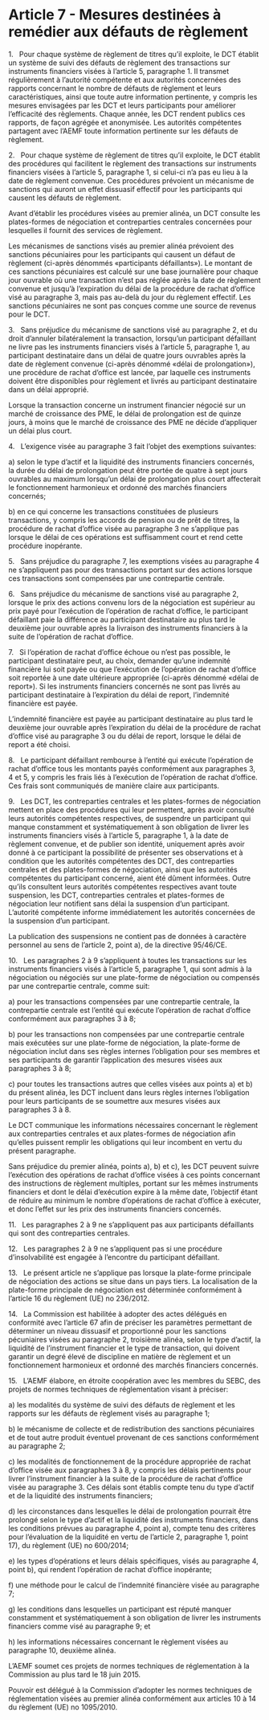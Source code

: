 # Article 7 - Mesures destinées à remédier aux défauts de règlement


1.   Pour chaque système de règlement de titres qu’il exploite, le DCT établit un système de suivi des défauts de règlement des transactions sur instruments financiers visées à l’article 5, paragraphe 1. Il transmet régulièrement à l’autorité compétente et aux autorités concernées des rapports concernant le nombre de défauts de règlement et leurs caractéristiques, ainsi que toute autre information pertinente, y compris les mesures envisagées par les DCT et leurs participants pour améliorer l’efficacité des règlements. Chaque année, les DCT rendent publics ces rapports, de façon agrégée et anonymisée. Les autorités compétentes partagent avec l’AEMF toute information pertinente sur les défauts de règlement.

2.   Pour chaque système de règlement de titres qu’il exploite, le DCT établit des procédures qui facilitent le règlement des transactions sur instruments financiers visées à l’article 5, paragraphe 1, si celui-ci n’a pas eu lieu à la date de règlement convenue. Ces procédures prévoient un mécanisme de sanctions qui auront un effet dissuasif effectif pour les participants qui causent les défauts de règlement.

Avant d’établir les procédures visées au premier alinéa, un DCT consulte les plates-formes de négociation et contreparties centrales concernées pour lesquelles il fournit des services de règlement.

Les mécanismes de sanctions visés au premier alinéa prévoient des sanctions pécuniaires pour les participants qui causent un défaut de règlement (ci-après dénommés «participants défaillants»). Le montant de ces sanctions pécuniaires est calculé sur une base journalière pour chaque jour ouvrable où une transaction n’est pas réglée après la date de règlement convenue et jusqu’à l’expiration du délai de la procédure de rachat d’office visé au paragraphe 3, mais pas au-delà du jour du règlement effectif. Les sanctions pécuniaires ne sont pas conçues comme une source de revenus pour le DCT.

3.   Sans préjudice du mécanisme de sanctions visé au paragraphe 2, et du droit d’annuler bilatéralement la transaction, lorsqu’un participant défaillant ne livre pas les instruments financiers visés à l’article 5, paragraphe 1, au participant destinataire dans un délai de quatre jours ouvrables après la date de règlement convenue (ci-après dénommé «délai de prolongation»), une procédure de rachat d’office est lancée, par laquelle ces instruments doivent être disponibles pour règlement et livrés au participant destinataire dans un délai approprié.

Lorsque la transaction concerne un instrument financier négocié sur un marché de croissance des PME, le délai de prolongation est de quinze jours, à moins que le marché de croissance des PME ne décide d’appliquer un délai plus court.

4.   L’exigence visée au paragraphe 3 fait l’objet des exemptions suivantes:

a) selon le type d’actif et la liquidité des instruments financiers concernés, la durée du délai de prolongation peut être portée de quatre à sept jours ouvrables au maximum lorsqu’un délai de prolongation plus court affecterait le fonctionnement harmonieux et ordonné des marchés financiers concernés;

b) en ce qui concerne les transactions constituées de plusieurs transactions, y compris les accords de pension ou de prêt de titres, la procédure de rachat d’office visée au paragraphe 3 ne s’applique pas lorsque le délai de ces opérations est suffisamment court et rend cette procédure inopérante.

5.   Sans préjudice du paragraphe 7, les exemptions visées au paragraphe 4 ne s’appliquent pas pour des transactions portant sur des actions lorsque ces transactions sont compensées par une contrepartie centrale.

6.   Sans préjudice du mécanisme de sanctions visé au paragraphe 2, lorsque le prix des actions convenu lors de la négociation est supérieur au prix payé pour l’exécution de l’opération de rachat d’office, le participant défaillant paie la différence au participant destinataire au plus tard le deuxième jour ouvrable après la livraison des instruments financiers à la suite de l’opération de rachat d’office.

7.   Si l’opération de rachat d’office échoue ou n’est pas possible, le participant destinataire peut, au choix, demander qu’une indemnité financière lui soit payée ou que l’exécution de l’opération de rachat d’office soit reportée à une date ultérieure appropriée (ci-après dénommé «délai de report»). Si les instruments financiers concernés ne sont pas livrés au participant destinataire à l’expiration du délai de report, l’indemnité financière est payée.

L’indemnité financière est payée au participant destinataire au plus tard le deuxième jour ouvrable après l’expiration du délai de la procédure de rachat d’office visé au paragraphe 3 ou du délai de report, lorsque le délai de report a été choisi.

8.   Le participant défaillant rembourse à l’entité qui exécute l’opération de rachat d’office tous les montants payés conformément aux paragraphes 3, 4 et 5, y compris les frais liés à l’exécution de l’opération de rachat d’office. Ces frais sont communiqués de manière claire aux participants.

9.   Les DCT, les contreparties centrales et les plates-formes de négociation mettent en place des procédures qui leur permettent, après avoir consulté leurs autorités compétentes respectives, de suspendre un participant qui manque constamment et systématiquement à son obligation de livrer les instruments financiers visés à l’article 5, paragraphe 1, à la date de règlement convenue, et de publier son identité, uniquement après avoir donné à ce participant la possibilité de présenter ses observations et à condition que les autorités compétentes des DCT, des contreparties centrales et des plates-formes de négociation, ainsi que les autorités compétentes du participant concerné, aient été dûment informées. Outre qu’ils consultent leurs autorités compétentes respectives avant toute suspension, les DCT, contreparties centrales et plates-formes de négociation leur notifient sans délai la suspension d’un participant. L’autorité compétente informe immédiatement les autorités concernées de la suspension d’un participant.

La publication des suspensions ne contient pas de données à caractère personnel au sens de l’article 2, point a), de la directive 95/46/CE.

10.   Les paragraphes 2 à 9 s’appliquent à toutes les transactions sur les instruments financiers visés à l’article 5, paragraphe 1, qui sont admis à la négociation ou négociés sur une plate-forme de négociation ou compensés par une contrepartie centrale, comme suit:

a) pour les transactions compensées par une contrepartie centrale, la contrepartie centrale est l’entité qui exécute l’opération de rachat d’office conformément aux paragraphes 3 à 8;

b) pour les transactions non compensées par une contrepartie centrale mais exécutées sur une plate-forme de négociation, la plate-forme de négociation inclut dans ses règles internes l’obligation pour ses membres et ses participants de garantir l’application des mesures visées aux paragraphes 3 à 8;

c) pour toutes les transactions autres que celles visées aux points a) et b) du présent alinéa, les DCT incluent dans leurs règles internes l’obligation pour leurs participants de se soumettre aux mesures visées aux paragraphes 3 à 8.

Le DCT communique les informations nécessaires concernant le règlement aux contreparties centrales et aux plates-formes de négociation afin qu’elles puissent remplir les obligations qui leur incombent en vertu du présent paragraphe.

Sans préjudice du premier alinéa, points a), b) et c), les DCT peuvent suivre l’exécution des opérations de rachat d’office visées à ces points concernant des instructions de règlement multiples, portant sur les mêmes instruments financiers et dont le délai d’exécution expire à la même date, l’objectif étant de réduire au minimum le nombre d’opérations de rachat d’office à exécuter, et donc l’effet sur les prix des instruments financiers concernés.

11.   Les paragraphes 2 à 9 ne s’appliquent pas aux participants défaillants qui sont des contreparties centrales.

12.   Les paragraphes 2 à 9 ne s’appliquent pas si une procédure d’insolvabilité est engagée à l’encontre du participant défaillant.

13.   Le présent article ne s’applique pas lorsque la plate-forme principale de négociation des actions se situe dans un pays tiers. La localisation de la plate-forme principale de négociation est déterminée conformément à l’article 16 du règlement (UE) no 236/2012.

14.   La Commission est habilitée à adopter des actes délégués en conformité avec l’article 67 afin de préciser les paramètres permettant de déterminer un niveau dissuasif et proportionné pour les sanctions pécuniaires visées au paragraphe 2, troisième alinéa, selon le type d’actif, la liquidité de l’instrument financier et le type de transaction, qui doivent garantir un degré élevé de discipline en matière de règlement et un fonctionnement harmonieux et ordonné des marchés financiers concernés.

15.   L’AEMF élabore, en étroite coopération avec les membres du SEBC, des projets de normes techniques de réglementation visant à préciser:

a) les modalités du système de suivi des défauts de règlement et les rapports sur les défauts de règlement visés au paragraphe 1;

b) le mécanisme de collecte et de redistribution des sanctions pécuniaires et de tout autre produit éventuel provenant de ces sanctions conformément au paragraphe 2;

c) les modalités de fonctionnement de la procédure appropriée de rachat d’office visée aux paragraphes 3 à 8, y compris les délais pertinents pour livrer l’instrument financier à la suite de la procédure de rachat d’office visée au paragraphe 3. Ces délais sont établis compte tenu du type d’actif et de la liquidité des instruments financiers;

d) les circonstances dans lesquelles le délai de prolongation pourrait être prolongé selon le type d’actif et la liquidité des instruments financiers, dans les conditions prévues au paragraphe 4, point a), compte tenu des critères pour l’évaluation de la liquidité en vertu de l’article 2, paragraphe 1, point 17), du règlement (UE) no 600/2014;

e) les types d’opérations et leurs délais spécifiques, visés au paragraphe 4, point b), qui rendent l’opération de rachat d’office inopérante;

f) une méthode pour le calcul de l’indemnité financière visée au paragraphe 7;

g) les conditions dans lesquelles un participant est réputé manquer constamment et systématiquement à son obligation de livrer les instruments financiers comme visé au paragraphe 9; et

h) les informations nécessaires concernant le règlement visées au paragraphe 10, deuxième alinéa.

L’AEMF soumet ces projets de normes techniques de réglementation à la Commission au plus tard le 18 juin 2015.

Pouvoir est délégué à la Commission d’adopter les normes techniques de réglementation visées au premier alinéa conformément aux articles 10 à 14 du règlement (UE) no 1095/2010.
